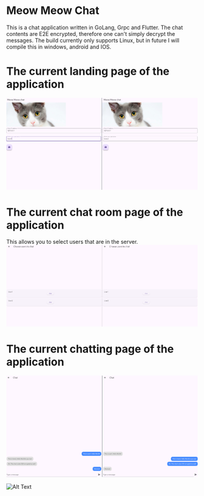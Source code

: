 # Meow Meow Chat

This is a chat application written in GoLang, Grpc and Flutter. The chat contents are E2E encrypted, therefore one can't simply decrypt the messages. The build currently only supports Linux, but in future I will compile this in windows, android and IOS.


# The current landing page of the application

![Alt Text](images/landing_page.png)

# The current chat room page of the application

This allows you to select users that are in the server.
![Alt Text](images/user_select.png)

# The current chatting page of the application
![Alt Text](images/chatting_page.png)


![Alt Text](https://media.giphy.com/media/vFKqnCdLPNOKc/giphy.gif)

